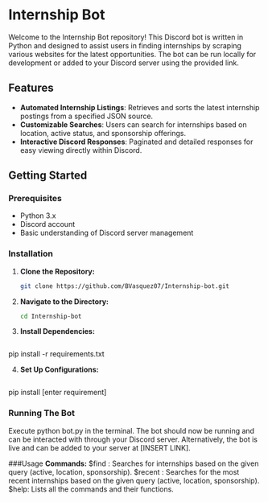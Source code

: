 # Internship Bot

Welcome to the Internship Bot repository! This Discord bot is written in Python and designed to assist users in finding internships by scraping various websites for the latest opportunities. The bot can be run locally for development or added to your Discord server using the provided link.

## Features
- **Automated Internship Listings**: Retrieves and sorts the latest internship postings from a specified JSON source.
- **Customizable Searches**: Users can search for internships based on location, active status, and sponsorship offerings.
- **Interactive Discord Responses**: Paginated and detailed responses for easy viewing directly within Discord.

## Getting Started

### Prerequisites
- Python 3.x
- Discord account
- Basic understanding of Discord server management

### Installation
1. **Clone the Repository:**
   ```bash
   git clone https://github.com/BVasquez07/Internship-bot.git

2. **Navigate to the Directory:**
   ```bash
   cd Internship-bot

3. **Install Dependencies:**
   ```bash
  pip install -r requirements.txt

 4. **Set Up Configurations:**
    ```bash
   pip install [enter requirement]

  ### Running The Bot
  Execute python bot.py in the terminal.
  The bot should now be running and can be interacted with through your Discord server.
  Alternatively, the bot is live and can be added to your server at [INSERT LINK].

###Usage
**Commands:**
$find <query>: Searches for internships based on the given query (active, location, sponsorship).
$recent <query>: Searches for the most recent internships based on the given query (active, location, sponsorship).
$help: Lists all the commands and their functions.
